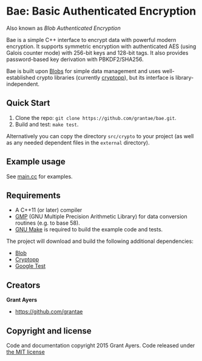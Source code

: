 # Bae: Basic Authenticated Encryption

Also known as *Blob Authenticated Encryption*


Bae is a simple C++ interface to encrypt data with powerful modern encryption.
It supports symmetric encryption with authenticated AES (using Galois counter
mode) with 256-bit keys and 128-bit tags. It also provides password-based key
derivation with PBKDF2/SHA256.

Bae is built upon [Blobs](https://github.com/grantae/blob) for simple data
management and uses well-established crypto libraries (currently
[cryptopp](https://github.com/weidai11/cryptopp)), but its interface
is library-independent.

## Quick Start

1. Clone the repo: `git clone https://github.com/grantae/bae.git`.
2. Build and test: `make test`.

Alternatively you can copy the directory `src/crypto` to your project
(as well as any needed dependent files in the `external` directory).

## Example usage

See [main.cc](https://github.com/grantae/bae/blob/master/src/main.cc)
for examples.

## Requirements

* A C++11 (or later) compiler
* [GMP](https://gmplib.org) (GNU Multiple Precision Arithmetic Library) for
data conversion routines (e.g. to base 58).
* [GNU Make](https://www.gnu.org/software/make/) is required to build the
example code and tests.

The project will download and build the following additional dependencies:
* [Blob](https://github.com/grantae/blob)
* [Cryptopp](https://github.com/weidai11/cryptopp)
* [Google Test](https://github.com/google/googletest)

## Creators

**Grant Ayers**

* <https://github.com/grantae>

## Copyright and license

Code and documentation copyright 2015 Grant Ayers. Code released under
[the MIT license](https://github.com/grantae/bae/bae/master/LICENSE)
